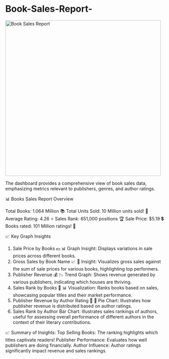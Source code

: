 # Book-Sales-Report-
<img width="487" alt="Book Sales Report " src="https://github.com/user-attachments/assets/651e905c-4f6a-4a8d-b577-18cfca697caa" />

The dashboard provides a comprehensive view of book sales data, emphasizing metrics relevant to publishers, genres, and author ratings.

📊 Books Sales Report Overview

Total Books: 1.064 Million 📚
Total Units Sold: 10 Million units sold! 🎉
Average Rating: 4.26 ⭐
Sales Rank: 651,000 positions 🏆
Sale Price: $5.19 💲
Books rated: 101 Million ratings! 🏅

📈 Key Graph Insights
1. Sale Price by Books 💵
📊 Graph Insight: Displays variations in sale prices across different books.
2. Gross Sales by Book Name 📈
🌟 Insight: Visualizes gross sales against the sum of sale prices for various books, highlighting top performers.
3. Publisher Revenue 💰
📉 Trend Graph: Shows revenue generated by various publishers, indicating which houses are thriving.
4. Sales Rank by Books 🥇
📊 Visualization: Ranks books based on sales, showcasing popular titles and their market performance.
5. Publisher Revenue by Author Rating 🌟
🍰 Pie Chart: Illustrates how publisher revenue is distributed based on author ratings.
6. Sales Rank by Author
Bar Chart: Illustrates sales rankings of authors, useful for assessing overall performance of different authors in the context of their literary contributions.

📈 Summary of Insights:
Top Selling Books: The ranking highlights which titles captivate readers!
Publisher Performance: Evaluates how well publishers are doing financially.
Author Influence: Author ratings significantly impact revenue and sales rankings.

